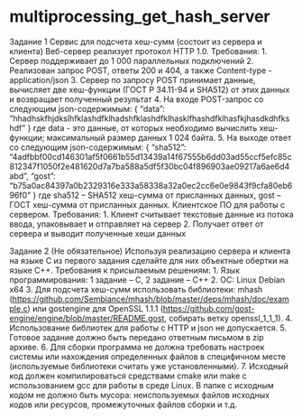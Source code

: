 # multiprocessing_get_hash_server

Задание 1 Сервис для подсчета хеш-сумм (состоит из сервера и клиента)
Веб-сервер реализует протокол HTTP 1.0. Требования:
    1. Сервер поддерживает до 1 000 параллельных подключений
    2. Реализован запрос POST, ответы 200 и 404, а также Content-type - application/json
    3. Сервер по запросу POST принимает данные, вычисляет две хеш-функции (ГОСТ Р 34.11-94 и SHA512) от этих данных и возвращает полученный результат
    4. На входе POST-запрос со следующим json-содержимым:
{ 
“data”: “hhadhskfhjdkslhfklashdfklhadshfklashdfklhasklfhashdfklhasfkjhasdkdhfkshdf”
}
где data - это данные, от которых необходимо вычислить хеш-функции; максимальный размер данных 1 024 байта.
    5. На выходе ответ со следующим json-содержимым:
{ 
“sha512”:
“4adfbbf00cd146301af5f0661b55d13439a14f67555b6dd03ad55ccf5efc85c812347f1050f2e481620d7a7ba588a5df5f30bc04f896903ae09217a6ae6d4abd”,
“gost”: “b75a0ac84397a0b2329316e333a58338a32a0ec2cc6e0e9843f9cfa80eb696f0”
}
где sha512 – SHA512 хеш-сумма от присланных данных,
gost – ГОСТ хеш-сумма от присланных данных.
Клиентское ПО для работы с сервером. Требования:
    1. Клиент считывает текстовые данные из потока ввода, упаковывает и отправляет на сервер
    2. Получает ответ от сервера и выводит полученные хеши данных

Задание 2 (Не обязательное)
Используя реализацию сервера и клиента на языке С из первого задания сделайте для них объектные обертки на языке С++.
Требования к присылаемым решениям:
    1. Язык программирования: 1 задание – С, 2 задание – С++
    2. ОС: Linux Debian x64
    3. Для подсчета хеш-сумм использовать библиотеки: mhash (https://github.com/Sembiance/mhash/blob/master/deps/mhash/doc/example.c) или gostengine для OpenSSL 1.1.1 (https://github.com/gost-engine/engine/blob/master/README.gost, собирать ветку openssl_1_1_1).
    4. Использование библиотек для работы с HTTP и json не допускается.
    5. Готовое задание должно быть передано ответным письмом в zip архиве.
    6. Для сборки программа не должна требовать настроек системы или нахождения определенных файлов в специфичном месте (используемые библиотеки считать уже установленными).
    7. Исходный код должен компилироваться средствами cmake или make с использованием gcc для работы в среде Linux. В папке с исходным кодом не должно быть мусора: неиспользуемых файлов исходных кодов или ресурсов, промежуточных файлов сборки и т.д.

